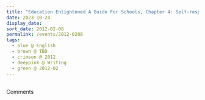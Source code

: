 ```yaml
---
title: "Education Enlightened A Guide For Schools, Chapter 4: Self-respect"
date: 2023-10-24
display_date: 
sort_date: 2012-02-08
permalink: /events/2012-0208
tags:
  - blue @ English
  - brown @ TBD
  - crimson @ 2012
  - deeppink @ Writing
  - green @ 2012-02
---
```


<br>

<wave-list>
  <list-title color="green" width="75">Comments</list-title>
  <list-item color="BlanchedAlmond"  width="200"></list-item>
  <list-item color="Lavender"></list-item>
  <list-item color="BlanchedAlmond"></list-item>
</wave-list>